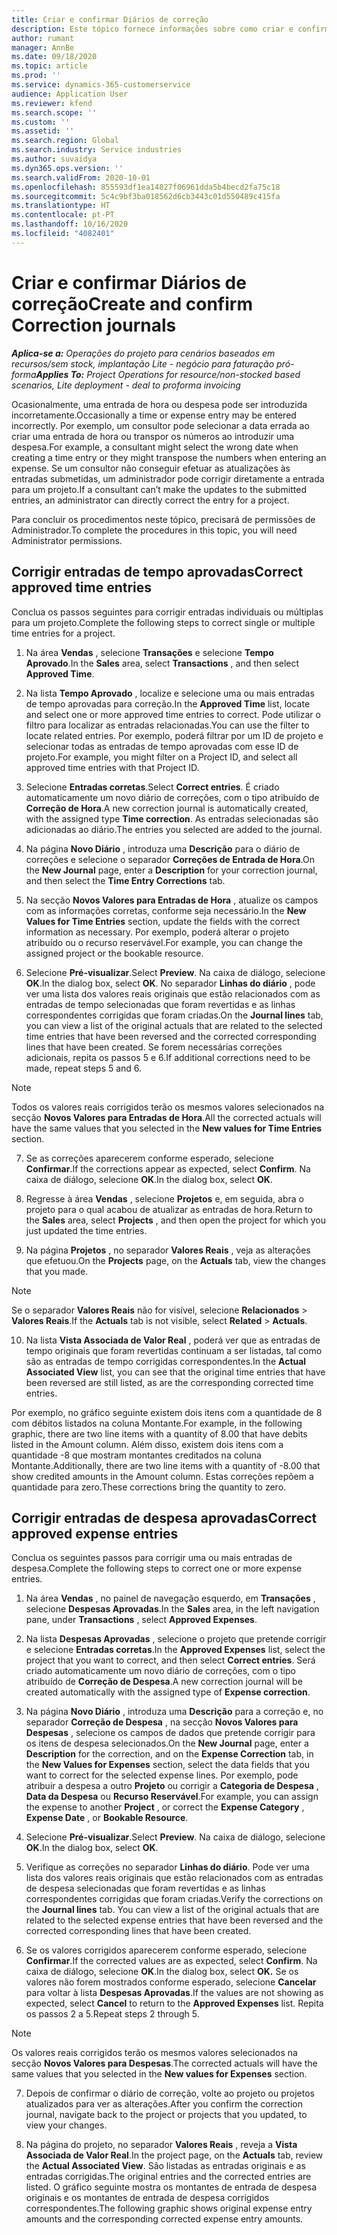 ```yaml
---
title: Criar e confirmar Diários de correção
description: Este tópico fornece informações sobre como criar e confirmar um diário de correção.
author: rumant
manager: AnnBe
ms.date: 09/18/2020
ms.topic: article
ms.prod: ''
ms.service: dynamics-365-customerservice
audience: Application User
ms.reviewer: kfend
ms.search.scope: ''
ms.custom: ''
ms.assetid: ''
ms.search.region: Global
ms.search.industry: Service industries
ms.author: suvaidya
ms.dyn365.ops.version: ''
ms.search.validFrom: 2020-10-01
ms.openlocfilehash: 855593df1ea14827f06961dda5b4becd2fa75c18
ms.sourcegitcommit: 5c4c9bf3ba018562d6cb3443c01d550489c415fa
ms.translationtype: HT
ms.contentlocale: pt-PT
ms.lasthandoff: 10/16/2020
ms.locfileid: "4082401"
---
```

# <a name="create-and-confirm-correction-journals"></a><span data-ttu-id="8b7af-103">Criar e confirmar Diários de correção</span><span class="sxs-lookup"><span data-stu-id="8b7af-103">Create and confirm Correction journals</span></span>

<span data-ttu-id="8b7af-104">_**Aplica-se a:** Operações do projeto para cenários baseados em recursos/sem stock, implantação Lite - negócio para faturação pró-forma_</span><span class="sxs-lookup"><span data-stu-id="8b7af-104">_**Applies To:** Project Operations for resource/non-stocked based scenarios, Lite deployment - deal to proforma invoicing_</span></span>

<span data-ttu-id="8b7af-105">Ocasionalmente, uma entrada de hora ou despesa pode ser introduzida incorretamente.</span><span class="sxs-lookup"><span data-stu-id="8b7af-105">Occasionally a time or expense entry may be entered incorrectly.</span></span> <span data-ttu-id="8b7af-106">Por exemplo, um consultor pode selecionar a data errada ao criar uma entrada de hora ou transpor os números ao introduzir uma despesa.</span><span class="sxs-lookup"><span data-stu-id="8b7af-106">For example, a consultant might select the wrong date when creating a time entry or they might transpose the numbers when entering an expense.</span></span> <span data-ttu-id="8b7af-107">Se um consultor não conseguir efetuar as atualizações às entradas submetidas, um administrador pode corrigir diretamente a entrada para um projeto.</span><span class="sxs-lookup"><span data-stu-id="8b7af-107">If a consultant can’t make the updates to the submitted entries, an administrator can directly correct the entry for a project.</span></span>

<span data-ttu-id="8b7af-108">Para concluir os procedimentos neste tópico, precisará de permissões de Administrador.</span><span class="sxs-lookup"><span data-stu-id="8b7af-108">To complete the procedures in this topic, you will need Administrator permissions.</span></span>

## <a name="correct-approved-time-entries"></a><span data-ttu-id="8b7af-109">Corrigir entradas de tempo aprovadas</span><span class="sxs-lookup"><span data-stu-id="8b7af-109">Correct approved time entries</span></span>     

<span data-ttu-id="8b7af-110">Conclua os passos seguintes para corrigir entradas individuais ou múltiplas para um projeto.</span><span class="sxs-lookup"><span data-stu-id="8b7af-110">Complete the following steps to correct single or multiple time entries for a project.</span></span>

1. <span data-ttu-id="8b7af-111">Na área **Vendas** , selecione **Transações** e selecione **Tempo Aprovado**.</span><span class="sxs-lookup"><span data-stu-id="8b7af-111">In the **Sales** area, select **Transactions** , and then select **Approved Time**.</span></span> 

2. <span data-ttu-id="8b7af-112">Na lista **Tempo Aprovado** , localize e selecione uma ou mais entradas de tempo aprovadas para correção.</span><span class="sxs-lookup"><span data-stu-id="8b7af-112">In the **Approved Time** list, locate and select one or more approved time entries to correct.</span></span> <span data-ttu-id="8b7af-113">Pode utilizar o filtro para localizar as entradas relacionadas.</span><span class="sxs-lookup"><span data-stu-id="8b7af-113">You can use the filter to locate related entries.</span></span> <span data-ttu-id="8b7af-114">Por exemplo, poderá filtrar por um ID de projeto e selecionar todas as entradas de tempo aprovadas com esse ID de projeto.</span><span class="sxs-lookup"><span data-stu-id="8b7af-114">For example, you might filter on a Project ID, and select all approved time entries with that Project ID.</span></span>

3. <span data-ttu-id="8b7af-115">Selecione **Entradas corretas**.</span><span class="sxs-lookup"><span data-stu-id="8b7af-115">Select **Correct entries**.</span></span> <span data-ttu-id="8b7af-116">É criado automaticamente um novo diário de correções, com o tipo atribuído de **Correção de Hora**.</span><span class="sxs-lookup"><span data-stu-id="8b7af-116">A new correction journal is automatically created, with the assigned type **Time correction**.</span></span> <span data-ttu-id="8b7af-117">As entradas selecionadas são adicionadas ao diário.</span><span class="sxs-lookup"><span data-stu-id="8b7af-117">The entries you selected are added to the journal.</span></span> 

4. <span data-ttu-id="8b7af-118">Na página **Novo Diário** , introduza uma **Descrição** para o diário de correções e selecione o separador **Correções de Entrada de Hora**.</span><span class="sxs-lookup"><span data-stu-id="8b7af-118">On the **New Journal** page, enter a **Description** for your correction journal, and then select the **Time Entry Corrections** tab.</span></span>  

5. <span data-ttu-id="8b7af-119">Na secção **Novos Valores para Entradas de Hora** , atualize os campos com as informações corretas, conforme seja necessário.</span><span class="sxs-lookup"><span data-stu-id="8b7af-119">In the **New Values for Time Entries** section, update the fields with the correct information as necessary.</span></span> <span data-ttu-id="8b7af-120">Por exemplo, poderá alterar o projeto atribuído ou o recurso reservável.</span><span class="sxs-lookup"><span data-stu-id="8b7af-120">For example, you can change the assigned project or the bookable resource.</span></span>

6. <span data-ttu-id="8b7af-121">Selecione **Pré-visualizar**.</span><span class="sxs-lookup"><span data-stu-id="8b7af-121">Select **Preview**.</span></span> <span data-ttu-id="8b7af-122">Na caixa de diálogo, selecione **OK**.</span><span class="sxs-lookup"><span data-stu-id="8b7af-122">In the dialog box, select **OK**.</span></span> <span data-ttu-id="8b7af-123">No separador **Linhas do diário** , pode ver uma lista dos valores reais originais que estão relacionados com as entradas de tempo selecionadas que foram revertidas e as linhas correspondentes corrigidas que foram criadas.</span><span class="sxs-lookup"><span data-stu-id="8b7af-123">On the **Journal lines** tab, you can view a list of the original actuals that are related to the selected time entries that have been reversed and the corrected corresponding lines that have been created.</span></span> <span data-ttu-id="8b7af-124">Se forem necessárias correções adicionais, repita os passos 5 e 6.</span><span class="sxs-lookup"><span data-stu-id="8b7af-124">If additional corrections need to be made, repeat steps 5 and 6.</span></span> 

> [!NOTE]
> <span data-ttu-id="8b7af-125">Todos os valores reais corrigidos terão os mesmos valores selecionados na secção **Novos Valores para Entradas de Hora**.</span><span class="sxs-lookup"><span data-stu-id="8b7af-125">All the corrected actuals will have the same values that you selected in the **New values for Time Entries** section.</span></span>

7. <span data-ttu-id="8b7af-126">Se as correções aparecerem conforme esperado, selecione **Confirmar**.</span><span class="sxs-lookup"><span data-stu-id="8b7af-126">If the corrections appear as expected, select **Confirm**.</span></span> <span data-ttu-id="8b7af-127">Na caixa de diálogo, selecione **OK**.</span><span class="sxs-lookup"><span data-stu-id="8b7af-127">In the dialog box, select **OK**.</span></span>

8. <span data-ttu-id="8b7af-128">Regresse à área **Vendas** , selecione **Projetos** e, em seguida, abra o projeto para o qual acabou de atualizar as entradas de hora.</span><span class="sxs-lookup"><span data-stu-id="8b7af-128">Return to the **Sales** area, select **Projects** , and then open the project for which you just updated the time entries.</span></span> 

9. <span data-ttu-id="8b7af-129">Na página **Projetos** , no separador **Valores Reais** , veja as alterações que efetuou.</span><span class="sxs-lookup"><span data-stu-id="8b7af-129">On the **Projects** page, on the **Actuals** tab, view the changes that you made.</span></span> 

> [!NOTE]
> <span data-ttu-id="8b7af-130">Se o separador **Valores Reais** não for visível, selecione **Relacionados** > **Valores Reais**.</span><span class="sxs-lookup"><span data-stu-id="8b7af-130">If the **Actuals** tab is not visible, select **Related** > **Actuals**.</span></span>  

10. <span data-ttu-id="8b7af-131">Na lista **Vista Associada de Valor Real** , poderá ver que as entradas de tempo originais que foram revertidas continuam a ser listadas, tal como são as entradas de tempo corrigidas correspondentes.</span><span class="sxs-lookup"><span data-stu-id="8b7af-131">In the **Actual Associated View** list, you can see that the original time entries that have been reversed are still listed, as are the corresponding corrected time entries.</span></span> 

<span data-ttu-id="8b7af-132">Por exemplo, no gráfico seguinte existem dois itens com a quantidade de 8 com débitos listados na coluna Montante.</span><span class="sxs-lookup"><span data-stu-id="8b7af-132">For example, in the following graphic, there are two line items with a quantity of 8.00 that have debits listed in the Amount column.</span></span> <span data-ttu-id="8b7af-133">Além disso, existem dois itens com a quantidade -8 que mostram montantes creditados na coluna Montante.</span><span class="sxs-lookup"><span data-stu-id="8b7af-133">Additionally, there are two line items with a quantity of -8.00 that show credited amounts in the Amount column.</span></span> <span data-ttu-id="8b7af-134">Estas correções repõem a quantidade para zero.</span><span class="sxs-lookup"><span data-stu-id="8b7af-134">These corrections bring the quantity to zero.</span></span>

 
## <a name="correct-approved-expense-entries"></a><span data-ttu-id="8b7af-135">Corrigir entradas de despesa aprovadas</span><span class="sxs-lookup"><span data-stu-id="8b7af-135">Correct approved expense entries</span></span>

<span data-ttu-id="8b7af-136">Conclua os seguintes passos para corrigir uma ou mais entradas de despesa.</span><span class="sxs-lookup"><span data-stu-id="8b7af-136">Complete the following steps to correct one or more expense entries.</span></span> 

1. <span data-ttu-id="8b7af-137">Na área **Vendas** , no painel de navegação esquerdo, em **Transações** , selecione **Despesas Aprovadas**.</span><span class="sxs-lookup"><span data-stu-id="8b7af-137">In the **Sales** area, in the left navigation pane, under **Transactions** , select **Approved Expenses**.</span></span>

2. <span data-ttu-id="8b7af-138">Na lista **Despesas Aprovadas** , selecione o projeto que pretende corrigir e selecione **Entradas corretas**.</span><span class="sxs-lookup"><span data-stu-id="8b7af-138">In the **Approved Expenses** list, select the project that you want to correct, and then select **Correct entries**.</span></span> <span data-ttu-id="8b7af-139">Será criado automaticamente um novo diário de correções, com o tipo atribuído de **Correção de Despesa**.</span><span class="sxs-lookup"><span data-stu-id="8b7af-139">A new correction journal will be created automatically with the assigned type of **Expense correction**.</span></span> 

3. <span data-ttu-id="8b7af-140">Na página **Novo Diário** , introduza uma **Descrição** para a correção e, no separador **Correção de Despesa** , na secção **Novos Valores para Despesas** , selecione os campos de dados que pretende corrigir para os itens de despesa selecionados.</span><span class="sxs-lookup"><span data-stu-id="8b7af-140">On the **New Journal** page, enter a **Description** for the correction, and on the **Expense Correction** tab, in the **New Values for Expenses** section, select the data fields that you want to correct for the selected expense lines.</span></span> <span data-ttu-id="8b7af-141">Por exemplo, pode atribuir a despesa a outro **Projeto** ou corrigir a **Categoria de Despesa** , **Data da Despesa** ou **Recurso Reservável**.</span><span class="sxs-lookup"><span data-stu-id="8b7af-141">For example, you can assign the expense to another **Project** , or correct the **Expense Category** , **Expense Date** , or **Bookable Resource**.</span></span>

4. <span data-ttu-id="8b7af-142">Selecione **Pré-visualizar**.</span><span class="sxs-lookup"><span data-stu-id="8b7af-142">Select **Preview**.</span></span> <span data-ttu-id="8b7af-143">Na caixa de diálogo, selecione **OK**.</span><span class="sxs-lookup"><span data-stu-id="8b7af-143">In the dialog box, select **OK**.</span></span> 

5. <span data-ttu-id="8b7af-144">Verifique as correções no separador **Linhas do diário**. Pode ver uma lista dos valores reais originais que estão relacionados com as entradas de despesa selecionadas que foram revertidas e as linhas correspondentes corrigidas que foram criadas.</span><span class="sxs-lookup"><span data-stu-id="8b7af-144">Verify the corrections on the **Journal lines** tab. You can view a list of the original actuals that are related to the selected expense entries that have been reversed and the corrected corresponding lines that have been created.</span></span>

6. <span data-ttu-id="8b7af-145">Se os valores corrigidos aparecerem conforme esperado, selecione **Confirmar**.</span><span class="sxs-lookup"><span data-stu-id="8b7af-145">If the corrected values are as expected, select **Confirm**.</span></span> <span data-ttu-id="8b7af-146">Na caixa de diálogo, selecione **OK**.</span><span class="sxs-lookup"><span data-stu-id="8b7af-146">In the dialog box, select **OK.**</span></span> <span data-ttu-id="8b7af-147">Se os valores não forem mostrados conforme esperado, selecione **Cancelar** para voltar à lista **Despesas Aprovadas**.</span><span class="sxs-lookup"><span data-stu-id="8b7af-147">If the values are not showing as expected, select **Cancel** to return to the **Approved Expenses** list.</span></span> <span data-ttu-id="8b7af-148">Repita os passos 2 a 5.</span><span class="sxs-lookup"><span data-stu-id="8b7af-148">Repeat steps 2 through 5.</span></span> 

> [!NOTE]
> <span data-ttu-id="8b7af-149">Os valores reais corrigidos terão os mesmos valores selecionados na secção **Novos Valores para Despesas**.</span><span class="sxs-lookup"><span data-stu-id="8b7af-149">The corrected actuals will have the same values that you selected in the **New values for Expenses** section.</span></span>

7. <span data-ttu-id="8b7af-150">Depois de confirmar o diário de correção, volte ao projeto ou projetos atualizados para ver as alterações.</span><span class="sxs-lookup"><span data-stu-id="8b7af-150">After you confirm the correction journal, navigate back to the project or projects that you updated, to view your changes.</span></span>  

8. <span data-ttu-id="8b7af-151">Na página do projeto, no separador **Valores Reais** , reveja a **Vista Associada de Valor Real**.</span><span class="sxs-lookup"><span data-stu-id="8b7af-151">In the project page, on the **Actuals** tab, review the **Actual Associated View**.</span></span> <span data-ttu-id="8b7af-152">São listadas as entradas originais e as entradas corrigidas.</span><span class="sxs-lookup"><span data-stu-id="8b7af-152">The original entries and the corrected entries are listed.</span></span> <span data-ttu-id="8b7af-153">O gráfico seguinte mostra os montantes de entrada de despesa originais e os montantes de entrada de despesa corrigidos correspondentes.</span><span class="sxs-lookup"><span data-stu-id="8b7af-153">The following graphic shows original expense entry amounts and the corresponding corrected expense entry amounts.</span></span> 


